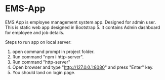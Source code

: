 # EMS-App
EMS App is employee management system app. Designed for admin user.
This is static web app designed in Bootstrap 5.
It contains Admin dashboard for employee and job details.

Steps to run app on local server:
1. open command prompt in project folder.
2. Run command "npm i http-server".
3. Run command "http-server"
4. Open browser and type "http://127.0.0.1:8080" and press "Enter" key.
5. You should land on login page.

